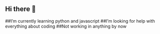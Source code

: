 ## Hi there 👋

##I’m currently learning python and javascript
##I’m looking for help with everything about coding
##Not working in anything by now

